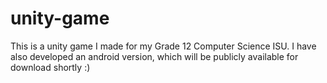 # unity-game
This is a unity game I made for my Grade 12 Computer Science ISU.
I have also developed an android version, which will be publicly
available for download shortly :)
